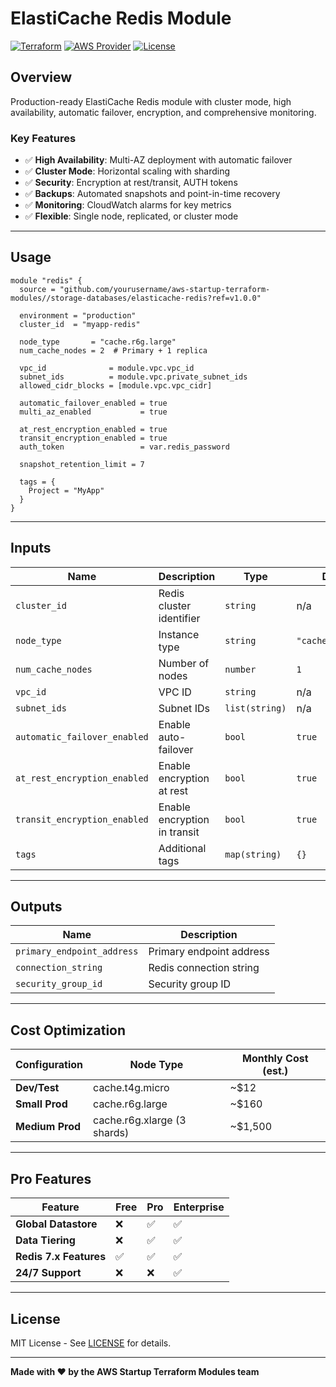 # ElastiCache Redis Module

[![Terraform](https://img.shields.io/badge/Terraform-1.5+-623CE4?logo=terraform)](https://www.terraform.io/)
[![AWS Provider](https://img.shields.io/badge/AWS-5.0+-FF9900?logo=amazon-aws)](https://registry.terraform.io/providers/hashicorp/aws/latest)
[![License](https://img.shields.io/badge/License-MIT-blue.svg)](../LICENSE)

## Overview

Production-ready ElastiCache Redis module with cluster mode, high availability, automatic failover, encryption, and comprehensive monitoring.

### Key Features

- ✅ **High Availability**: Multi-AZ deployment with automatic failover
- ✅ **Cluster Mode**: Horizontal scaling with sharding
- ✅ **Security**: Encryption at rest/transit, AUTH tokens
- ✅ **Backups**: Automated snapshots and point-in-time recovery
- ✅ **Monitoring**: CloudWatch alarms for key metrics
- ✅ **Flexible**: Single node, replicated, or cluster mode

---

## Usage

```hcl
module "redis" {
  source = "github.com/yourusername/aws-startup-terraform-modules//storage-databases/elasticache-redis?ref=v1.0.0"

  environment = "production"
  cluster_id  = "myapp-redis"

  node_type       = "cache.r6g.large"
  num_cache_nodes = 2  # Primary + 1 replica

  vpc_id              = module.vpc.vpc_id
  subnet_ids          = module.vpc.private_subnet_ids
  allowed_cidr_blocks = [module.vpc.vpc_cidr]

  automatic_failover_enabled = true
  multi_az_enabled           = true

  at_rest_encryption_enabled = true
  transit_encryption_enabled = true
  auth_token                 = var.redis_password

  snapshot_retention_limit = 7

  tags = {
    Project = "MyApp"
  }
}
```

---

## Inputs

| Name | Description | Type | Default | Required |
|------|-------------|------|---------|:--------:|
| `cluster_id` | Redis cluster identifier | `string` | n/a | yes |
| `node_type` | Instance type | `string` | `"cache.t4g.micro"` | no |
| `num_cache_nodes` | Number of nodes | `number` | `1` | no |
| `vpc_id` | VPC ID | `string` | n/a | yes |
| `subnet_ids` | Subnet IDs | `list(string)` | n/a | yes |
| `automatic_failover_enabled` | Enable auto-failover | `bool` | `true` | no |
| `at_rest_encryption_enabled` | Enable encryption at rest | `bool` | `true` | no |
| `transit_encryption_enabled` | Enable encryption in transit | `bool` | `true` | no |
| `tags` | Additional tags | `map(string)` | `{}` | no |

---

## Outputs

| Name | Description |
|------|-------------|
| `primary_endpoint_address` | Primary endpoint address |
| `connection_string` | Redis connection string |
| `security_group_id` | Security group ID |

---

## Cost Optimization

| Configuration | Node Type | Monthly Cost (est.) |
|---------------|-----------|---------------------|
| **Dev/Test** | cache.t4g.micro | ~$12 |
| **Small Prod** | cache.r6g.large | ~$160 |
| **Medium Prod** | cache.r6g.xlarge (3 shards) | ~$1,500 |

---

## Pro Features

| Feature | Free | Pro | Enterprise |
|---------|------|-----|------------|
| **Global Datastore** | ❌ | ✅ | ✅ |
| **Data Tiering** | ❌ | ✅ | ✅ |
| **Redis 7.x Features** | ✅ | ✅ | ✅ |
| **24/7 Support** | ❌ | ❌ | ✅ |

---

## License

MIT License - See [LICENSE](LICENSE) for details.

---

**Made with ❤️ by the AWS Startup Terraform Modules team**

